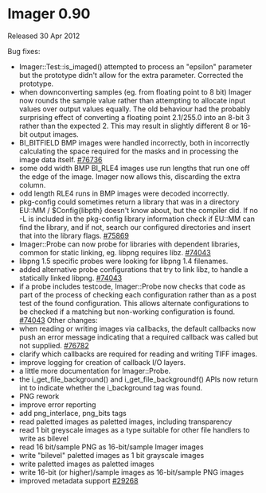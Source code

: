 # Imager 0.90

Released 30 Apr 2012

Bug fixes:
- Imager::Test::is_imaged() attempted to process an "epsilon" parameter but the prototype didn't allow for the extra parameter. Corrected the prototype. 
- when downconverting samples (eg. from floating point to 8 bit) Imager now rounds the sample value rather than attempting to allocate input values over output values equally. The old behaviour had the probably surprising effect of converting a floating point 2.1/255.0 into an 8-bit 3 rather than the expected 2. This may result in slightly different 8 or 16-bit output images. 
- BI_BITFIELD BMP images were handled incorrectly, both in incorrectly calculating the space required for the masks and in processing the image data itself. [#76736](https://github.com/tonycoz/imager/isssues/76736) 
- some odd width BMP BI_RLE4 images use run lengths that run one off the edge of the image. Imager now allows this, discarding the extra column. 
- odd length RLE4 runs in BMP images were decoded incorrectly. 
- pkg-config could sometimes return a library that was in a directory EU::MM / $Config{libpth} doesn't know about, but the compiler did. If no -L is included in the pkg-config library information check if EU::MM can find the library, and if not, search our configured directories and insert that into the library flags. [#75869](https://github.com/tonycoz/imager/isssues/75869) 
- Imager::Probe can now probe for libraries with dependent libraries, common for static linking, eg. libpng requires libz. [#74043](https://github.com/tonycoz/imager/isssues/74043) 
- libpng 1.5 specific probes were looking for libpng 1.4 filenames. 
- added alternative probe configurations that try to link libz, to handle a statically linked libpng. [#74043](https://github.com/tonycoz/imager/isssues/74043) 
- if a probe includes testcode, Imager::Probe now checks that code as part of the process of checking each configuration rather than as a post test of the found configuration. This allows alternate configurations to be checked if a matching but non-working configuration is found. [#74043](https://github.com/tonycoz/imager/isssues/74043) Other changes: 
- when reading or writing images via callbacks, the default callbacks now push an error message indicating that a required callback was called but not supplied. [#76782](https://github.com/tonycoz/imager/isssues/76782) 
- clarify which callbacks are required for reading and writing TIFF images. 
- improve logging for creation of callback I/O layers. 
- a little more documentation for Imager::Probe. 
- the i_get_file_background() and i_get_file_backgroundf() APIs now return int to indicate whether the i_background tag was found. 
- PNG rework
- improve error reporting
- add png_interlace, png_bits tags
- read paletted images as paletted images, including transparency
- read 1 bit greyscale images as a type suitable for other file handlers to write as bilevel
- read 16 bit/sample PNG as 16-bit/sample Imager images
- write "bilevel" paletted images as 1 bit grayscale images
- write paletted images as paletted images
- write 16-bit (or higher)/sample images as 16-bit/sample PNG images
- improved metadata support [#29268](https://github.com/tonycoz/imager/isssues/29268)